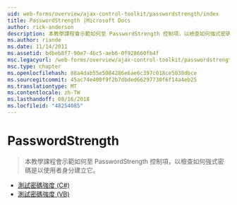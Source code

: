 ```yaml
---
uid: web-forms/overview/ajax-control-toolkit/passwordstrength/index
title: PasswordStrength |Microsoft Docs
author: rick-anderson
description: 本教學課程會示範如何至 PasswordStrength 控制項，以檢查如何強式密碼是以使用者身分建立它。
ms.author: riande
ms.date: 11/14/2011
ms.assetid: bdbeb8f7-90e7-4bc5-aeb6-0f928660fb4f
msc.legacyurl: /web-forms/overview/ajax-control-toolkit/passwordstrength
msc.type: chapter
ms.openlocfilehash: 08a4dab55e5084286e6ae6c397c018ce5030dbce
ms.sourcegitcommit: 45ac74e400f9f2b7dbded66297730f6f14a4eb25
ms.translationtype: MT
ms.contentlocale: zh-TW
ms.lasthandoff: 08/16/2018
ms.locfileid: "48254085"
---
```

<a name="passwordstrength"></a>PasswordStrength
====================
> 本教學課程會示範如何至 PasswordStrength 控制項，以檢查如何強式密碼是以使用者身分建立它。


- [測試密碼強度 (C#)](testing-the-strength-of-a-password-cs.md)
- [測試密碼強度 (VB)](testing-the-strength-of-a-password-vb.md)
